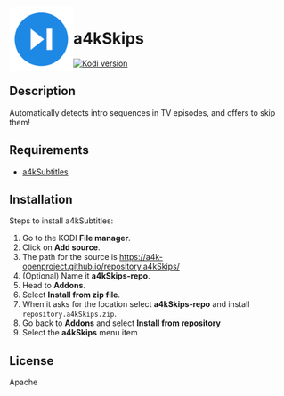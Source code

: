 <img align="left" width="115px" height="115px" src="icon.png">

# a4kSkips
[![Kodi version](https://img.shields.io/badge/kodi%20versions-19-blue)](https://kodi.tv/)

## Description

Automatically detects intro sequences in TV episodes, and offers to skip them!

## Requirements

* [a4kSubtitles](https://github.com/a4k-openproject/a4kSubtitles)

## Installation

Steps to install a4kSubtitles:
1. Go to the KODI **File manager**.
2. Click on **Add source**.
3. The path for the source is https://a4k-openproject.github.io/repository.a4kSkips/
4. (Optional) Name it **a4kSkips-repo**.
5. Head to **Addons**.
6. Select **Install from zip file**.
7. When it asks for the location select **a4kSkips-repo** and install `repository.a4kSkips.zip`.
8. Go back to **Addons** and select **Install from repository**
9. Select the **a4kSkips** menu item

## License

Apache